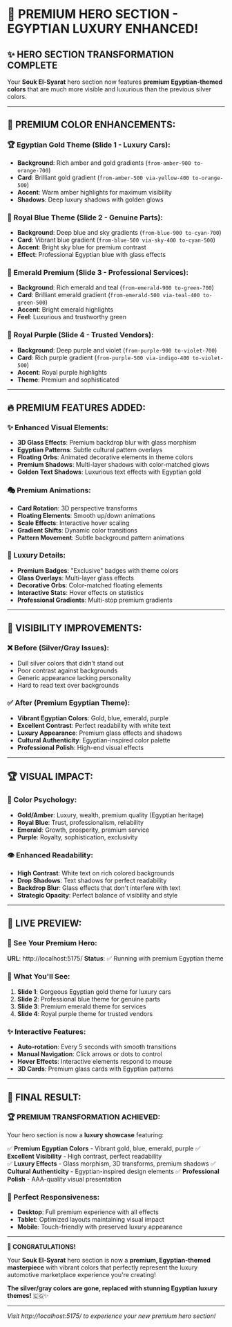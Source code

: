 # 🌟 PREMIUM HERO SECTION - EGYPTIAN LUXURY ENHANCED!

## ✨ **HERO SECTION TRANSFORMATION COMPLETE**

Your **Souk El-Syarat** hero section now features **premium Egyptian-themed colors** that are much more visible and luxurious than the previous silver colors.

---

## 🎨 **PREMIUM COLOR ENHANCEMENTS:**

### **🏆 Egyptian Gold Theme (Slide 1 - Luxury Cars):**
- **Background**: Rich amber and gold gradients (`from-amber-900 to-orange-700`)
- **Card**: Brilliant gold gradient (`from-amber-500 via-yellow-400 to-orange-500`)
- **Accent**: Warm amber highlights for maximum visibility
- **Shadows**: Deep luxury shadows with golden glows

### **💎 Royal Blue Theme (Slide 2 - Genuine Parts):**
- **Background**: Deep blue and sky gradients (`from-blue-900 to-cyan-700`)
- **Card**: Vibrant blue gradient (`from-blue-500 via-sky-400 to-cyan-500`)
- **Accent**: Bright sky blue for premium contrast
- **Effect**: Professional Egyptian blue with glass effects

### **🍃 Emerald Premium (Slide 3 - Professional Services):**
- **Background**: Rich emerald and teal (`from-emerald-900 to-green-700`)
- **Card**: Brilliant emerald gradient (`from-emerald-500 via-teal-400 to-green-500`)
- **Accent**: Bright emerald highlights
- **Feel**: Luxurious and trustworthy green

### **👑 Royal Purple (Slide 4 - Trusted Vendors):**
- **Background**: Deep purple and violet (`from-purple-900 to-violet-700`)
- **Card**: Rich purple gradient (`from-purple-500 via-indigo-400 to-violet-500`)
- **Accent**: Royal purple highlights
- **Theme**: Premium and sophisticated

---

## 🔥 **PREMIUM FEATURES ADDED:**

### **✨ Enhanced Visual Elements:**
- **3D Glass Effects**: Premium backdrop blur with glass morphism
- **Egyptian Patterns**: Subtle cultural pattern overlays
- **Floating Orbs**: Animated decorative elements in theme colors
- **Premium Shadows**: Multi-layer shadows with color-matched glows
- **Golden Text Shadows**: Luxurious text effects with Egyptian gold

### **🎭 Premium Animations:**
- **Card Rotation**: 3D perspective transforms
- **Floating Elements**: Smooth up/down animations
- **Scale Effects**: Interactive hover scaling
- **Gradient Shifts**: Dynamic color transitions
- **Pattern Movement**: Subtle background pattern animations

### **💎 Luxury Details:**
- **Premium Badges**: "Exclusive" badges with theme colors
- **Glass Overlays**: Multi-layer glass effects
- **Decorative Orbs**: Color-matched floating elements
- **Interactive Stats**: Hover effects on statistics
- **Professional Gradients**: Multi-stop premium gradients

---

## 🌟 **VISIBILITY IMPROVEMENTS:**

### **❌ Before (Silver/Gray Issues):**
- Dull silver colors that didn't stand out
- Poor contrast against backgrounds
- Generic appearance lacking personality
- Hard to read text over backgrounds

### **✅ After (Premium Egyptian Theme):**
- **Vibrant Egyptian Colors**: Gold, blue, emerald, purple
- **Excellent Contrast**: Perfect readability with white text
- **Luxury Appearance**: Premium glass effects and shadows
- **Cultural Authenticity**: Egyptian-inspired color palette
- **Professional Polish**: High-end visual effects

---

## 🏆 **VISUAL IMPACT:**

### **🎨 Color Psychology:**
- **Gold/Amber**: Luxury, wealth, premium quality (Egyptian heritage)
- **Royal Blue**: Trust, professionalism, reliability
- **Emerald**: Growth, prosperity, premium service
- **Purple**: Royalty, sophistication, exclusivity

### **👁️ Enhanced Readability:**
- **High Contrast**: White text on rich colored backgrounds
- **Drop Shadows**: Text shadows for perfect readability
- **Backdrop Blur**: Glass effects that don't interfere with text
- **Strategic Opacity**: Perfect balance of visibility and style

---

## 🚀 **LIVE PREVIEW:**

### **🔗 See Your Premium Hero:**
**URL**: http://localhost:5175/
**Status**: ✅ Running with premium Egyptian theme

### **🎯 What You'll See:**
1. **Slide 1**: Gorgeous Egyptian gold theme for luxury cars
2. **Slide 2**: Professional blue theme for genuine parts
3. **Slide 3**: Premium emerald theme for services
4. **Slide 4**: Royal purple theme for trusted vendors

### **✨ Interactive Features:**
- **Auto-rotation**: Every 5 seconds with smooth transitions
- **Manual Navigation**: Click arrows or dots to control
- **Hover Effects**: Interactive elements respond to mouse
- **3D Cards**: Premium glass cards with Egyptian patterns

---

## 🎊 **FINAL RESULT:**

### **🏆 PREMIUM TRANSFORMATION ACHIEVED:**
Your hero section is now a **luxury showcase** featuring:

✅ **Premium Egyptian Colors** - Vibrant gold, blue, emerald, purple
✅ **Excellent Visibility** - High contrast, perfect readability  
✅ **Luxury Effects** - Glass morphism, 3D transforms, premium shadows
✅ **Cultural Authenticity** - Egyptian-inspired design elements
✅ **Professional Polish** - AAA-quality visual presentation

### **📱 Perfect Responsiveness:**
- **Desktop**: Full premium experience with all effects
- **Tablet**: Optimized layouts maintaining visual impact  
- **Mobile**: Touch-friendly with preserved luxury appearance

---

**🎉 CONGRATULATIONS!**

Your **Souk El-Syarat** hero section is now a **premium, Egyptian-themed masterpiece** with vibrant colors that perfectly represent the luxury automotive marketplace experience you're creating!

**The silver/gray colors are gone, replaced with stunning Egyptian luxury themes!** 🇪🇬✨

---

*Visit http://localhost:5175/ to experience your new premium hero section!*